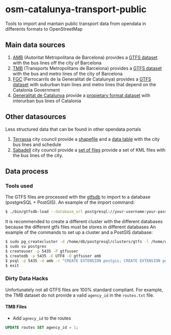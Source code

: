 # osm-catalunya-transport-public
Tools to import and mantain public transport data from opendata in differents
formats to OpenStreetMap

## Main data sources
1. [AMB](http://www.amb.cat) (Autoritat Metropolitana de Barcelona) provides a
[GTFS dataset](http://www.amb.cat/ca/web/area-metropolitana/dades-obertes/cataleg/detall/-/dataset/informacio-de-companyies--linies-i-recorreguts/1033377/11692)
with the bus lines off the city of Barcelona
2. [TMB](http://www.tmb.cat) (Transports Metropolitans de Barcelona) provides
a [GTFS dataset](https://www.tmb.cat/en/about-tmb/tools-for-developers) with
the bus and metro lines of the city of Barcelona
3. [FGC](http://www.fgc.cat) (Ferrocarrils de la Generalitat de Catalunya)
provides a [GTFS dataset](http://dadesobertes.gencat.cat/ca/cercador/detall-cataleg/?id=178)
with suburban train lines and metro lines that depend on the Catalonia
Government
4. [Generalitat de Catalunya](http://www.gencat.cat) provide a [propietary
format dataset](http://dadesobertes.gencat.cat/ca/cercador/detall-cataleg/?id=7372)
with interurban bus lines of Catalonia

## Other datasources
Less structured data that can be found in other opendata portals

1. [Terrassa](http://www.terrassa.cat) city council provide a [shapefile](https://opendata.terrassa.cat/MOBILITAT_I_TRANSPORT/Transports-P-blics-de-Terrassa-Transportes-P-blico/7tbd-7azw)
and a [data table](https://opendata.terrassa.cat/MOBILITAT_I_TRANSPORT/Parades-i-horaris-bus-Paradas-y-horarios-bus-Bus-s/b6md-6f8c)
with the city bus lines and schedule
2. [Sabadell](http://www.sabadell.cat) city council provide a [set of files](http://opendata.sabadell.cat/ca/inici/fitxes-cataleg?option=com_iasmetadadesarticles&cod=OD,CT-3-&title=Transports)
provide a set of KML files with the bus lines of the city.

## Data process

### Tools used
The GTFS files are processed with the [gtfsdb](https://github.com/OpenTransitTools/gtfsdb)
to import to a database (postgreSQL + PostGIS).
An example of the import command:
```sh
$ ./bin/gtfsdb-load --database_url postgresql://your-username:your-password@localhost:5432/amb --is_geospatial ../google_transit-amb.zip
```
It is recommended to create a different cluster with the different databases
because the different gtfs files must be stores in different databases
An example of the commands to set up a cluster and a PostGIS database:
```sh
$ sudo pg_createcluster -d /home/db/postgresql/clusters/gtfs -l /home/db/postgresql/logs/gtfs.log -p 5435 --start --start-conf auto 9.5 gtfs
$ sudo su postgres
$ createuser -p 5435 -P gtfsuser
$ createdb -p 5435 -E UTF8 -O gtfsuser amb
$ psql -p 5435 -d amb -c "CREATE EXTENSION postgis; CREATE EXTENSION postgis_topology; CREATE EXTENSION postgis_sfcgal;"
$ exit
```

### Dirty Data Hacks
Unfortunately not all GTFS files are 100% standard compliant. For example,
the TMB dataset do not provide a valid `agency_id` in the `routes.txt` file.

#### TMB Files
* Add `agnecy_id` to the routes
```SQL
UPDATE routes SET agency_id = 1;
```

